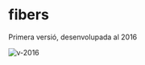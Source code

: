 # fibers

Primera versió, desenvolupada al 2016

![v-2016](https://user-images.githubusercontent.com/9118664/191299279-c9083f04-30d4-4421-ba90-18e3d87efdae.png)
